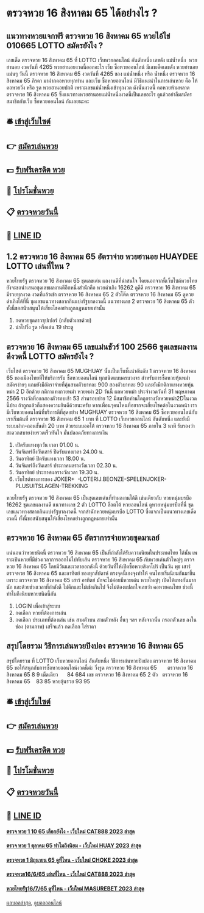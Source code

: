 # ตรวจหวย 16 สิงหาคม 65 ได้อย่างไร ?
## แนวทางหวยแจกฟรี ตรวจหวย 16 สิงหาคม 65 หวยไอ้ไข่ 010665 LOTTO สมัครยังไง ?
เลขเด็ด ตรวจหวย 16 สิงหาคม 65 ที่ LOTTO เว็บหวยออนไลน์ อันดับหนึ่ง เลขดัง แม่น้ำหนึ่ง  หวยฮานอย งวดวันที่ 4265
หวยฮานอยงวดนี้ออกอะไร เว็บ ซื้อหวยออนไลน์ มีเลขเด็ดเลขดัง หวยฮานอยแม่นๆ วันนี้ ตรวจหวย 16 สิงหาคม 65 งวดวันที่ 4265 ของ แม่น้ำหนึ่ง หรือ น้ำหนึ่ง ตรวจหวย 16 สิงหาคม 65 ภิรดา มาฝากคอหวยทุกท่าน และเว็บ ซื้อหวยออนไลน์ มีวิธีแนะนำในการเล่นหวย คือ ให้คอหวยวิ่ง หรือ รูด หวยฮานอยปกติ เพราะเลขแม่น้ำหนึ่งเข้าทุกงวด ดังนั้นงวดนี้ คอหวยห้ามพลาด ตรวจหวย 16 สิงหาคม 65 ซึ่งแนวทางหวยฮานอยแม่น้ำหนึ่งงวดนี้เป็นเลขอะไร ดูแล้วอย่าลืมสมัครสมาชิกกับเว็บ ซื้อหวยออนไลน์ กันเลยนะคะ

## 🛎 [เข้าสู่เว็บไซต์](https://bit.ly/3BG5bNw)
## 👉 [สมัครเล่นหวย](https://bit.ly/3BG5bNw)
## 💵 [รับฟรีเครดิต หวย](https://bit.ly/3C3mvgS)
## 👑 [โปรโมชั่นหวย](https://bit.ly/3C3mvgS)
## 📋 [ตรวจหวยวันนี้](https://bit.ly/3C3mvgS)
## 📱 [LINE ID](https://bit.ly/3C3mvgS)

## 1.2 ตรวจหวย 16 สิงหาคม 65 อัตราจ่าย หวยฮานอย HUAYDEE LOTTO เล่นที่ไหน ?
หวยไทยรัฐ ตรวจหวย 16 สิงหาคม 65 ชุดเลขเด่น ผลงานดีที่น่าสนใจ โดยนอกจากนี้เว็บไซต์หวยไทยยังจะขอนำเสนอชุดเลขผลงานดีอีกหนึ่งสำนักคือ หวยดำเกิง 16262 ดูดีดี ตรวจหวย 16 สิงหาคม 65 มีรวยทุกงวด งวดที่แล้วเข้า ตรวจหวย 16 สิงหาคม 65 2 ตัวโต๊ด ตรวจหวย 16 สิงหาคม 65 ดูหวยดำเกิงได้ที่นี่ ชุดเลขแนวทางสลากกินแบ่งรัฐบาลงวดนี้ แนวทางเลข 2 ตรวจหวย 16 สิงหาคม 65 ตัว ทั้งนี้ขอสนับสนุนให้เสี่ยงโชคอย่างถูกกฎหมายเท่านั้น
1. กดหวยชุดลาวซุปเปอร์ (กลับตัวเลขด้วย)
2. นำไปวิ่ง รูด หรือเล่น 19 ประตู

## ตรวจหวย 16 สิงหาคม 65 เลขแม่นชัวร์ 100 2566 ชุดเลขผลงานดีงวดนี้ LOTTO สมัครยังไง ?
เว็บไซต์ ตรวจหวย 16 สิงหาคม 65 MUGHUAY นั้นเป็นเว็บชั้นนำอันดับ 1 ตรวจหวย 16 สิงหาคม 65 ของเมืองไทยที่ให้บริการรับ ซื้อหวยออนไลน์ ทุกชนิดแบบครบวงจร สำหรับการซื้อหวยหุ้นพม่าสมัครง่ายๆ แถมยังมีอัตราจ่ายที่คุ้มสามตัวบาทละ 900 สองตัวบาทละ 90 และยังมีกติกาแทงหวยหุ้นพม่า 2 D อีกด้วย
กติกาแทงกวยพม่า หวยพม่า 2D วันนี้
ผลหวยพม่า ประจำงวดวันที่ 31 พฤษภาคม 2566 รางวัลที่ออกสองตัวรอบเช้า 53 ส่วนรอบบ่าย 12 มีสมาชิกท่านใดถูกรางวัลหวยพม่า2Dในงวดนี้บ้าง ถ้าถูกแล้วก็แสดงความยินดีด้วยนะครับ หากเพื่อนๆคนไหนที่อยากจะเสี่ยงโชคต่อในงวดหน้า เรามีเว็บหวยออนไลน์ที่บริการดีที่สุดอย่าง MUGHUAY ตรวจหวย 16 สิงหาคม 65 ซื้อหวยออนไลน์กับเราเริ่มต้นที่ ตรวจหวย 16 สิงหาคม 65 1 บาท ที่ LOTTO เว็บหวยออนไลน์ อันดับหนึ่ง และยังมีระบบฝาก-ถอนขั้นต่ำ 20 บาท ด้วยระบบออโต้ ตรวจหวย 16 สิงหาคม 65 ภายใน 3 นาที รับรองว่าสะดวกสบายง่ายรวดเร็วทันใจ มั่นปลอดภัยทางการเงิน
1. เปิดรับแทงทุกวัน เวลา 01.00 น.
2. วันจันทร์ถึงวันเสาร์ ปิดรับแทงเวลา 24.00 น.
3. วันอาทิตย์ ปิดรับแทงเวลา 18.00 น.
4. วันจันทร์ถึงวันเสาร์ ประกาศผลรางวัลเวลา 02.30 น.
5. วันอาทิตย์ ประกาศผลรางวัลเวลา 19.30 น.
6. เว็บไซต์ทางการของ JOKER+  -LOTERIJ.BEONZE-SPELENJOKER-PLUSUITSLAGEN-TREKKING

หวยไทยรัฐ ตรวจหวย 16 สิงหาคม 65 เป็นชุดเลขเด่นที่ทำผลงานได้ดี เช่นเดียวกับ หวยหนุ่มบรบือ 16262 ชุดเลขผลงานดี แนวทางเลข 2 ตัว LOTTO ล็อตโต้ หวยออนไลน์ ดูหวยหนุ่มบรบือที่นี่ ชุดเลขแนวทางสลากกินแบ่งรัฐบาลงวดนี้ จากสำนักหวยหนุ่มบรบือ LOTTO ซึ่งแจกเป็นแนวทางเลขเด็ดงวดนี้ ทั้งนี้ขอสนับสนุนให้เสี่ยงโชคอย่างถูกกฎหมายเท่านั้น

## ตรวจหวย 16 สิงหาคม 65 อัตราการจ่ายหวยชุดมาเลย์
แน่นอนว่าหวยชนิดนี้ ตรวจหวย 16 สิงหาคม 65 เป็นที่กำลังได้รับความนิยมในประเทศไทย ได้นั้น เพราะเป้นหวยที่มีช่วงเวลาการออกไม่ไปทับเส้น ตรวจหวย 16 สิงหาคม 65 กับหวยเด่นตัวใหญ่ๆ ตรวจหวย 16 สิงหาคม 65 โดยมีวันและเวลาออกดังนี้
ด้วยวันที่ให้เปิดซื้อหวยสิงคโปร์ เป็นวัน พุธ เสาร์ ตรวจหวย 16 สิงหาคม 65 และอาทิตย์ ของทุกสัปดาห์ ตรงจุดนี้เองจุงทำให้ คนไทยเริ่มนิยมกันมาขึ้น เพราะ ตรวจหวย 16 สิงหาคม 65 เสาร์ อาทิตย์ มักจะไม่ค่อยมีหวยเด่น หวยใหญ่ๆ เปิดให้แทงกันมากนัก และด้วยช่วงเวลาที่กำลังดี ไม่ดึกและไม่เช้าเกินไป จึงไม่ต้องแปลกใจเลยว่า คอหวยคนไทย ช่วงนี้ทำไมถึงนิยมหวยชนิดนี้กัน
1. LOGIN เพื่อเข้าสู่ระบบ
2. กดเลือก หวยที่ต้องการเล่น
3. กดเลือก ประเภทที่ต้องเล่น เช่น สามตัวบน สามตัวหลัง อื่นๆ ฯลฯ หลังจากนั้น กรอกตัวเลข ลงในช่อง (ตามภาพ) เสร็จแล้ว กดเลือก ใส่ราคา

## สรุปโดยรวม วิธีการเล่นหวยปิงปอง ตรวจหวย 16 สิงหาคม 65
สรุปโดยรวม ที่ LOTTO เว็บหวยออนไลน์ อันดับหนึ่ง วิธีการเล่นหวยปิงปอง ตรวจหวย 16 สิงหาคม 65 ขอให้สนุกกับการซื้อหวยออนไลน์งวดนี้ค่ะ
วิ่งรูด ตรวจหวย 16 สิงหาคม 65       ตรวจหวย 16 สิงหาคม 65 8 9
เม็ดเดียว      84 684
เลข ตรวจหวย 16 สิงหาคม 65 2 ตัว   ตรวจหวย 16 สิงหาคม 65    83 85 หวยลุ้นรวย 93 95

## 🛎 [เข้าสู่เว็บไซต์](https://bit.ly/3BG5bNw)
## 👉 [สมัครเล่นหวย](https://bit.ly/3BG5bNw)
## 💵 [รับฟรีเครดิต หวย](https://bit.ly/3C3mvgS)
## 👑 [โปรโมชั่นหวย](https://bit.ly/3C3mvgS)
## 📋 [ตรวจหวยวันนี้](https://bit.ly/3C3mvgS)
## 📱 [LINE ID](https://bit.ly/3C3mvgS)

#### [ตรวจ หวย 1 10 65 เลือกยังไง - เว็บใหม่ CAT888 2023 ล่าสุด](https://atom.io/themes/ตรวจ%20หวย%201%2010%2065%20เลือกยังไง%20-%20เว็บใหม่%20cat888%202023%20ล่าสุด)
#### [ตรวจ หวย 1 ตุลาคม 65 ทำไมถึงนิยม - เว็บใหม่ HUAY 2023 ล่าสุด](https://atom.io/themes/ตรวจ%20หวย%201%20ตุลาคม%2065%20ทำไมถึงนิยม%20-%20เว็บใหม่%20huay%202023%20ล่าสุด)
#### [ตรวจหวย 1 มิถุนายน 65 ดูที่ไหน - เว็บใหม่ CHOKE 2023 ล่าสุด](https://atom.io/themes/ตรวจหวย%201%20มิถุนายน%2065%20ดูที่ไหน%20-%20เว็บใหม่%20choke%202023%20ล่าสุด)
#### [ตรวจหวย16/6/65 เล่นที่ไหน - เว็บใหม่ CAT888 2023 ล่าสุด](https://atom.io/themes/ตรวจหวย16665%20เล่นที่ไหน%20-%20เว็บใหม่%20cat888%202023%20ล่าสุด)
#### [หวยไทยรัฐ16/7/65 ดูที่ไหน - เว็บใหม่ MASUREBET 2023 ล่าสุด](https://atom.io/themes/หวยไทยรัฐ16765%20ดูที่ไหน%20-%20เว็บใหม่%20masurebet%202023%20ล่าสุด)

[ผลบอลล่าสุด](https://siamsport.tv "ผลบอลล่าสุด"), [ดูบอลออนไลน์](https://siamsport.tv/ดูบอลสด "ดูบอลออนไลน์")